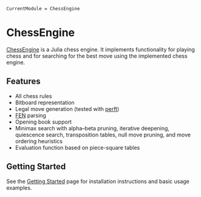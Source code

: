 ```@meta
CurrentModule = ChessEngine
```

# ChessEngine

[ChessEngine](https://github.com/BjarkeHautop/ChessEngine.jl) is a Julia chess engine. It implements functionality for playing chess and for searching for the best move
using the implemented chess engine.

## Features

- All chess rules
- Bitboard representation
- Legal move generation (tested with [perft](https://www.chessprogramming.org/Perft))
- [FEN](https://en.wikipedia.org/wiki/Forsyth%E2%80%93Edwards_Notation) parsing 
- Opening book support
- Minimax search with alpha–beta pruning, iterative deepening, quiescence search, transposition tables, null move pruning, and move ordering heuristics
- Evaluation function based on piece-square tables

## Getting Started

See the [Getting Started](starting.md) page for installation instructions and basic usage examples.